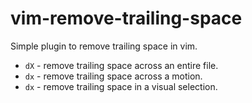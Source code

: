 # vim-remove-trailing-space

Simple plugin to remove trailing space in vim.

- `dX` - remove trailing space across an entire file.
- `dx`<motion> - remove trailing space across a motion.
- <visual select>`dx` - remove trailing space in a visual selection.
